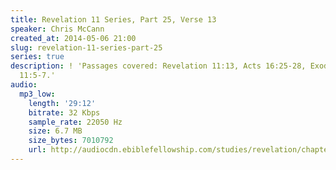 ```yaml
---
title: Revelation 11 Series, Part 25, Verse 13
speaker: Chris McCann
created_at: 2014-05-06 21:00
slug: revelation-11-series-part-25
series: true
description: ! 'Passages covered: Revelation 11:13, Acts 16:25-28, Exodus 12:29, Luke
  11:5-7.'
audio:
  mp3_low:
    length: '29:12'
    bitrate: 32 Kbps
    sample_rate: 22050 Hz
    size: 6.7 MB
    size_bytes: 7010792
    url: http://audiocdn.ebiblefellowship.com/studies/revelation/chapter-11/2014.05.06_McCann_-_Revelation_11_Series_Part_25.mp3
---
```

